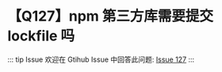 # 【Q127】npm 第三方库需要提交 lockfile 吗


::: tip Issue
欢迎在 Gtihub Issue 中回答此问题: [Issue 127](https://github.com/kangyana/daily-question/issues/127)
:::

